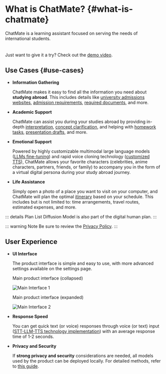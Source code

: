 # What is ChatMate? {#what-is-chatmate}

ChatMate is a learning assistant focused on serving the needs of international students.

<div class="tip custom-block" style="padding-top: 8px">

Just want to give it a try? Check out the [demo video](https://www.bilibili.com/video/BV1WSWgeXEgH/?vd_source=8efd81eccbe016cf85c48d0cef159938).

</div>

## Use Cases {#use-cases}

- **Information Gathering**
  
  ChatMate makes it easy to find all the information you need about **studying abroad**. This includes details like [university admissions websites](), [admission requirements](), [required documents](), and more.

- **Academic Support**
  
  ChatMate can assist you during your studies abroad by providing in-depth [interpretation](), [concept clarification](), and helping with [homework tasks](), [presentation drafts](), and more.

- **Emotional Support**
  
  Powered by highly customizable multimodal large language models ([LLMs fine-tuning]()) and rapid voice cloning technology ([customized TTS]()), ChatMate allows your favorite characters (celebrities, anime characters, partners, friends, or family) to accompany you in the form of a virtual digital persona during your study abroad journey.

- **Life Assistance**
  
  Simply open a photo of a place you want to visit on your computer, and ChatMate will plan the optimal [itinerary]() based on your schedule. This includes but is not limited to: time arrangements, travel routes, estimated expenses, and more.

::: details Plan List
Diffusion Model is also part of the digital human plan.
:::

::: warning Note
Be sure to review the [Privacy Policy]().
:::

## User Experience

- **UI Interface**

  The product interface is simple and easy to use, with more advanced settings available on the settings page.

  Main product interface (collapsed)

  ![Main Interface 1](/others/mainForm.png "Main product interface (collapsed)")

  Main product interface (expanded)

  ![Main Interface 2](/others/gen-code.png "Main product interface (expanded)")

- **Response Speed**

  You can get quick text (or voice) responses through voice (or text) input ([STT-LLM-TTS technology implementation]()) with an average response time of 1-2 seconds.

- **Privacy and Security**

  If **strong privacy and security** considerations are needed, all models used by the product can be deployed locally. For detailed methods, refer to [this guide]().